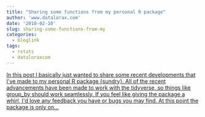 ```yaml
---
title: "Sharing some functions from my personal R package"
author: 'www.datalorax.com'
date: '2018-02-10'
slug: sharing-some-functions-from-my
categories:
  - bloglink
tags:
  - rstats
  - dataloraxcom
---
```


[In this post I basically just wanted to share some recent developments that I've made to my personal R package {sundry}. All of the recent advancements have been made to work with the tidyverse, so things like group_by should work seamlessly. If you feel like giving the package a whirl, I'd love any feedback you have or bugs you may find. At this point the package is only on...<click to read more>](http://www.dandersondata.com/post/sharing-some-functions-from-my-personal-r-package/)

